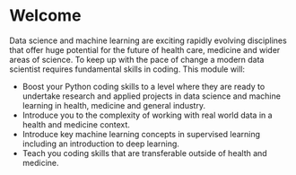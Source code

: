 # Welcome

Data science and machine learning are exciting rapidly evolving disciplines that offer huge potential for the future of health care, medicine and wider areas of science.  To keep up with the pace of change a modern data scientist requires fundamental skills in coding.  This module will: 

* Boost your Python coding skills to a level where they are ready to undertake research and applied projects in data science and machine learning in health, medicine and general industry.
* Introduce you to the complexity of working with real world data in a health and medicine context.
* Introduce key machine learning concepts in supervised learning including an introduction to deep learning.
* Teach you coding skills that are transferable outside of health and medicine.